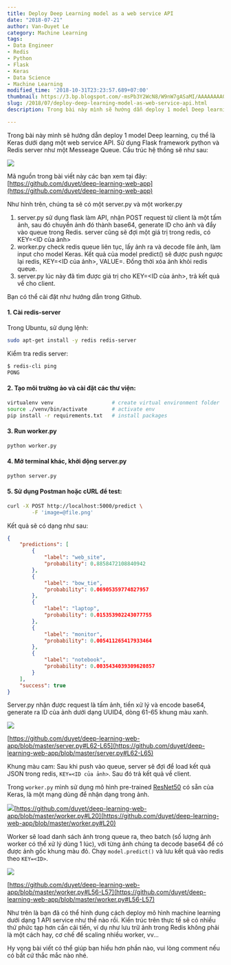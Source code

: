 ```yaml
---
title: Deploy Deep Learning model as a web service API
date: "2018-07-21"
author: Van-Duyet Le
category: Machine Learning
tags:
- Data Engineer
- Redis
- Python
- Flask
- Keras
- Data Science
- Machine Learning
modified_time: '2018-10-31T23:23:57.689+07:00'
thumbnail: https://3.bp.blogspot.com/-msPb3Y2WcN8/W9nW7gASaMI/AAAAAAAA04w/P9xEh3pGAN8pRsJmaTgFHqssjUToQHo3wCLcBGAs/s1080/deep-learning-web-app.png
slug: /2018/07/deploy-deep-learning-model-as-web-service-api.html
description: Trong bài này mình sẽ hướng dẫn deploy 1 model Deep learning, cụ thể là Keras dưới dạng một web service API. Sử dụng Flask framework python và Redis server như một Messeage Queue.

---
```



Trong bài này mình sẽ hướng dẫn deploy 1 model Deep learning, cụ thể là Keras dưới dạng một web service API. Sử dụng Flask framework python và Redis server như một Messeage Queue. Cấu trúc hệ thống sẽ như sau:


![](https://3.bp.blogspot.com/-msPb3Y2WcN8/W9nW7gASaMI/AAAAAAAA04w/P9xEh3pGAN8pRsJmaTgFHqssjUToQHo3wCLcBGAs/s640/deep-learning-web-app.png)


<!-- more -->

Mã nguồn trong bài viết này các bạn xem tại đây: [https://github.com/duyet/deep-learning-web-app](https://github.com/duyet/deep-learning-web-app)

Như hình trên, chúng ta sẽ có một server.py và một worker.py

1. server.py sử dụng flask làm API, nhận POST request từ client là một tấm ảnh, sau đó chuyển ảnh đó thành base64, generate ID cho ảnh và đẩy vào queue trong Redis.
server cũng sẽ đợi một giá trị trong redis, có KEY=<ID của ảnh> 
2. worker.py check redis queue liên tục, lấy ảnh ra và decode file ảnh, làm input cho model Keras. Kết quả của model predict() sẽ được push ngược lại redis, KEY=<ID của ảnh>, VALUE=<predict output>. Đồng thời xóa ảnh khỏi redis queue.
3. server.py lúc này đã tìm được giá trị cho KEY=<ID của ảnh>, trả kết quả về cho client.

Bạn có thể cài đặt như hướng dẫn trong Github.

#### 1. Cài redis-server

Trong Ubuntu, sử dụng lệnh:

```bash
sudo apt-get install -y redis redis-server
```

Kiểm tra redis server:

```bash
$ redis-cli ping
PONG
```

#### 2. Tạo môi trường ảo và cài đặt các thư viện:


```bash
virtualenv venv                   # create virtual environment folder
source ./venv/bin/activate        # activate env
pip install -r requirements.txt   # install packages
```

#### 3. Run worker.py


```bash
python worker.py
```

#### 4. Mở terminal khác, khởi động server.py


```bash
python server.py
```

#### 5. Sử dụng Postman hoặc cURL để test:


```bash
curl -X POST http://localhost:5000/predict \
        -F 'image=@file.png'
```

Kết quả sẽ có dạng như sau:

```json
{
    "predictions": [
        {
            "label": "web_site",
            "probability": 0.8858472108840942
        },
        {
            "label": "bow_tie",
            "probability": 0.06905359774827957
        },
        {
            "label": "laptop",
            "probability": 0.015353902243077755
        },
        {
            "label": "monitor",
            "probability": 0.005411265417933464
        },
        {
            "label": "notebook",
            "probability": 0.0035434039309620857
        }
    ],
    "success": true
}
```

Server.py nhận được request là tấm ảnh, tiền xử lý và encode base64, generate ra ID của ảnh dưới dạng UUID4, dòng 61-65 khung màu xanh.

[![](https://2.bp.blogspot.com/-VcF18CjXrN8/W1IT6IMiVnI/AAAAAAAAxZk/KoVMaBpI2kIpH9wMZR2yyY6Ua0kZKhLOgCLcBGAs/s1600/p2.PNG)](https://github.com/duyet/deep-learning-web-app/blob/master/server.py#L62-L65)

[https://github.com/duyet/deep-learning-web-app/blob/master/server.py#L62-L65](https://github.com/duyet/deep-learning-web-app/blob/master/server.py#L62-L65)

Khung màu cam: Sau khi push vào queue, server sẽ đợi để load kết quả JSON trong redis, `KEY=<ID của ảnh>`. Sau đó trả kết quả về client.

Trong `worker.py` mình sử dụng mô hình pre-trained [ResNet50](https://keras.io/applications/#resnet50) có sẵn của Keras, là một mạng dùng để nhận dạng trong ảnh.

[![](https://2.bp.blogspot.com/-sY7FkoETCwE/W1ISXjDWZDI/AAAAAAAAxZY/fWLlDgMBsYUqbdq2P9S1S6-IPk50ZExmQCLcBGAs/s1600/p1.PNG)](https://github.com/duyet/deep-learning-web-app/blob/master/worker.py#L20)[https://github.com/duyet/deep-learning-web-app/blob/master/worker.py#L20](https://github.com/duyet/deep-learning-web-app/blob/master/worker.py#L20)


Worker sẽ load danh sách ảnh trong queue ra, theo batch (số lượng ảnh worker có thể xử lý dùng 1 lúc), với từng ảnh chúng ta decode base64 để có được ảnh gốc khung màu đỏ. Chạy `model.predict()` và lưu kết quả vào redis theo `KEY=<ID>`.

[![](https://3.bp.blogspot.com/-SggMg0bZpc0/W1IV6zx-EoI/AAAAAAAAxZw/UzLguNzjCcUoeOS-BaqK9xwlNlkl2VoMgCLcBGAs/s1600/p3.PNG)](https://github.com/duyet/deep-learning-web-app/blob/master/worker.py#L56-L57)

[https://github.com/duyet/deep-learning-web-app/blob/master/worker.py#L56-L57](https://github.com/duyet/deep-learning-web-app/blob/master/worker.py#L56-L57)

Như trên là bạn đã có thể hình dung cách deploy mô hình machine learning dưới dạng 1 API service như thế nào rồi. Kiến trúc trên thực tế sẽ có nhiều thứ phức tạp hơn cần cải tiến, ví dụ như lưu trữ ảnh trong Redis không phải là một cách hay, cơ chế để scaling nhiều worker, vv...

Hy vọng bài viết có thể giúp bạn hiểu hơn phần nào, vui lòng comment nếu có bất cứ thắc mắc nào nhé.
